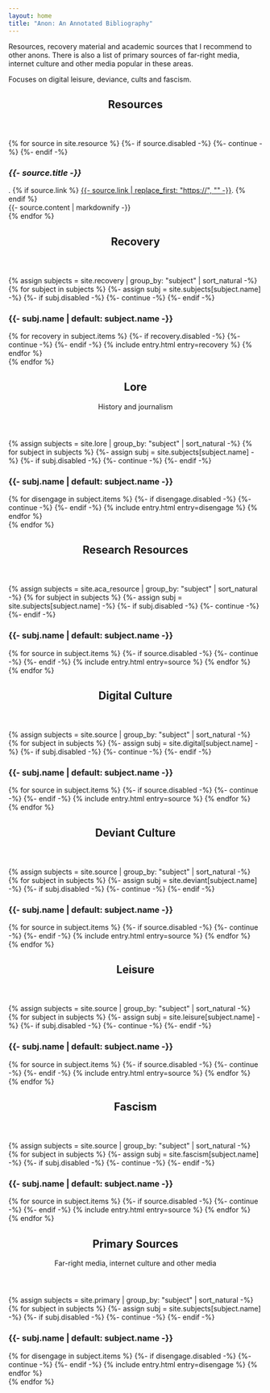 ```yaml
---
layout: home
title: "Anon: An Annotated Bibliography"
---
```


Resources, recovery material and academic sources that I recommend to
other anons.  There is also a list of primary sources of far-right
media, internet culture and other media popular in these areas.

Focuses on digital leisure, deviance, cults and fascism.

<section>
  <header>
    <h2>Resources</h2>
  </header>
  {% for source in site.resource %}
    {%- if source.disabled -%}
      {%- continue -%}
    {%- endif -%}
    <section class="bib">
      <div class="bib-title">
        <h3 class="bib-heading"><i>{{- source.title -}}</i></h3>.
        {% if source.link %}
          <a href="{{- source.link -}}">{{- source.link | replace_first: "https://", "" -}}</a>.
        {% endif %}
      </div>
      <div class="bib-anno">
        {{- source.content | markdownify -}}
      </div>
    </section>
  {% endfor %}
</section>

<section>
  <header>
    <h2>Recovery</h2>
  </header>
{% assign subjects = site.recovery | group_by: "subject" | sort_natural -%}
{% for subject in subjects %}
  {%- assign subj = site.subjects[subject.name] -%}
  {%- if subj.disabled -%}
    {%- continue -%}
  {%- endif -%}

  <section>
    <h3>{{- subj.name | default: subject.name -}}</h3>
    {% for recovery in subject.items %}
    {%- if recovery.disabled -%}
      {%- continue -%}
    {%- endif -%}
    {% include entry.html entry=recovery %}
    {% endfor %}
  </section>
{% endfor %}
</section>

<section>
  <header>
    <h2>Lore</h2>
    <p>History and journalism</p>
  </header>
{% assign subjects = site.lore | group_by: "subject" | sort_natural -%}
{% for subject in subjects %}
  {%- assign subj = site.subjects[subject.name] -%}
  {%- if subj.disabled -%}
    {%- continue -%}
  {%- endif -%}

  <section>
    <h3>{{- subj.name | default: subject.name -}}</h3>
    {% for disengage in subject.items %}
    {%- if disengage.disabled -%}
      {%- continue -%}
    {%- endif -%}
    {% include entry.html entry=disengage %}
    {% endfor %}
  </section>
{% endfor %}
</section>

<section>
  <header>
    <h2>Research Resources</h2>
  </header>
{% assign subjects = site.aca_resource | group_by: "subject" | sort_natural -%}
{% for subject in subjects %}
  {%- assign subj = site.subjects[subject.name] -%}
  {%- if subj.disabled -%}
    {%- continue -%}
  {%- endif -%}

  <section>
    <h3>{{- subj.name | default: subject.name -}}</h3>
    {% for source in subject.items %}
    {%- if source.disabled -%}
      {%- continue -%}
    {%- endif -%}
    {% include entry.html entry=source %}
    {% endfor %}
  </section>
{% endfor %}
</section>

<section>
  <header>
    <h2>Digital Culture</h2>
  </header>
{% assign subjects = site.source | group_by: "subject" | sort_natural -%}
{% for subject in subjects %}
  {%- assign subj = site.digital[subject.name] -%}
  {%- if subj.disabled -%}
    {%- continue -%}
  {%- endif -%}

  <section>
    <h3>{{- subj.name | default: subject.name -}}</h3>
    {% for source in subject.items %}
    {%- if source.disabled -%}
      {%- continue -%}
    {%- endif -%}
    {% include entry.html entry=source %}
    {% endfor %}
  </section>
{% endfor %}
</section>

<section>
  <header>
    <h2>Deviant Culture</h2>
  </header>
{% assign subjects = site.source | group_by: "subject" | sort_natural -%}
{% for subject in subjects %}
  {%- assign subj = site.deviant[subject.name] -%}
  {%- if subj.disabled -%}
    {%- continue -%}
  {%- endif -%}

  <section>
    <h3>{{- subj.name | default: subject.name -}}</h3>
    {% for source in subject.items %}
    {%- if source.disabled -%}
      {%- continue -%}
    {%- endif -%}
    {% include entry.html entry=source %}
    {% endfor %}
  </section>
{% endfor %}
</section>

<section>
  <header>
    <h2>Leisure</h2>
  </header>
{% assign subjects = site.source | group_by: "subject" | sort_natural -%}
{% for subject in subjects %}
  {%- assign subj = site.leisure[subject.name] -%}
  {%- if subj.disabled -%}
    {%- continue -%}
  {%- endif -%}

  <section>
    <h3>{{- subj.name | default: subject.name -}}</h3>
    {% for source in subject.items %}
    {%- if source.disabled -%}
      {%- continue -%}
    {%- endif -%}
    {% include entry.html entry=source %}
    {% endfor %}
  </section>
{% endfor %}
</section>

<section>
  <header>
    <h2>Fascism</h2>
  </header>
{% assign subjects = site.source | group_by: "subject" | sort_natural -%}
{% for subject in subjects %}
  {%- assign subj = site.fascism[subject.name] -%}
  {%- if subj.disabled -%}
    {%- continue -%}
  {%- endif -%}

  <section>
    <h3>{{- subj.name | default: subject.name -}}</h3>
    {% for source in subject.items %}
    {%- if source.disabled -%}
      {%- continue -%}
    {%- endif -%}
    {% include entry.html entry=source %}
    {% endfor %}
  </section>
{% endfor %}
</section>

<section>
  <header>
    <h2>Primary Sources</h2>
    <p>Far-right media, internet culture and other media</p>
  </header>
{% assign subjects = site.primary | group_by: "subject" | sort_natural -%}
{% for subject in subjects %}
  {%- assign subj = site.subjects[subject.name] -%}
  {%- if subj.disabled -%}
    {%- continue -%}
  {%- endif -%}

  <section>
    <h3>{{- subj.name | default: subject.name -}}</h3>
    {% for disengage in subject.items %}
    {%- if disengage.disabled -%}
      {%- continue -%}
    {%- endif -%}
    {% include entry.html entry=disengage %}
    {% endfor %}
  </section>
{% endfor %}
</section>

